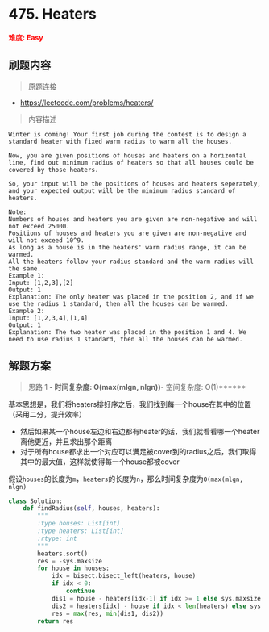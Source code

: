# 475. Heaters

**<font color=red>难度: Easy</font>**

## 刷题内容

> 原题连接

* https://leetcode.com/problems/heaters/

> 内容描述

```
Winter is coming! Your first job during the contest is to design a standard heater with fixed warm radius to warm all the houses.

Now, you are given positions of houses and heaters on a horizontal line, find out minimum radius of heaters so that all houses could be covered by those heaters.

So, your input will be the positions of houses and heaters seperately, and your expected output will be the minimum radius standard of heaters.

Note:
Numbers of houses and heaters you are given are non-negative and will not exceed 25000.
Positions of houses and heaters you are given are non-negative and will not exceed 10^9.
As long as a house is in the heaters' warm radius range, it can be warmed.
All the heaters follow your radius standard and the warm radius will the same.
Example 1:
Input: [1,2,3],[2]
Output: 1
Explanation: The only heater was placed in the position 2, and if we use the radius 1 standard, then all the houses can be warmed.
Example 2:
Input: [1,2,3,4],[1,4]
Output: 1
Explanation: The two heater was placed in the position 1 and 4. We need to use radius 1 standard, then all the houses can be warmed.
```

## 解题方案

> 思路 1
******- 时间复杂度: O(max(mlgn, nlgn))******- 空间复杂度: O(1)******

基本思想是，我们将heaters排好序之后，我们找到每一个house在其中的位置（采用二分，提升效率）
- 然后如果某一个house左边和右边都有heater的话，我们就看看哪一个heater离他更近，并且求出那个距离
- 对于所有house都求出一个对应可以满足被cover到的radius之后，我们取得其中的最大值，这样就使得每一个house都被cover

假设`houses`的长度为`m`，`heaters`的长度为`n`，那么时间复杂度为`O(max(mlgn, nlgn)`

```python
class Solution:
    def findRadius(self, houses, heaters):
        """
        :type houses: List[int]
        :type heaters: List[int]
        :rtype: int
        """
        heaters.sort()
        res = -sys.maxsize
        for house in houses:
            idx = bisect.bisect_left(heaters, house)
            if idx < 0:
                continue
            dis1 = house - heaters[idx-1] if idx >= 1 else sys.maxsize
            dis2 = heaters[idx] - house if idx < len(heaters) else sys.maxsize
            res = max(res, min(dis1, dis2))
        return res
```































